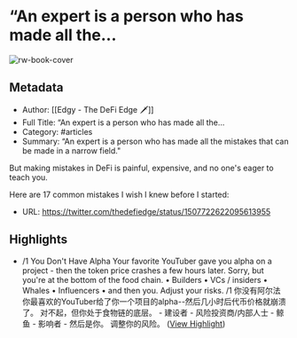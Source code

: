 # “An expert is a person who has made all the...

![rw-book-cover](https://readwise-assets.s3.amazonaws.com/media/uploaded_book_covers/profile_101759/bsB1jenz.jpg)

## Metadata
- Author: [[Edgy - The DeFi Edge 🗡️]]
- Full Title: “An expert is a person who has made all the...
- Category: #articles
- Summary: “An expert is a person who has made all the mistakes that can be made in a narrow field."

But making mistakes in DeFi is painful, expensive, and no one's eager to teach you.  

Here are 17 common mistakes I wish I knew before I started:
- URL: https://twitter.com/thedefiedge/status/1507722622095613955

## Highlights
- /1 You Don't Have Alpha Your favorite YouTuber gave you alpha on a project - then the token price crashes a few hours later. Sorry, but you're at the bottom of the food chain. • Builders • VCs / insiders • Whales • Influencers • and then you. Adjust your risks. 
  /1 你没有阿尔法 你最喜欢的YouTuber给了你一个项目的alpha--然后几小时后代币价格就崩溃了。 对不起，但你处于食物链的底层。 - 建设者 - 风险投资商/内部人士 - 鲸鱼 - 影响者 - 然后是你。 调整你的风险。 ([View Highlight](https://read.readwise.io/read/01h24wz33k1w3f3evmmpswf624))
